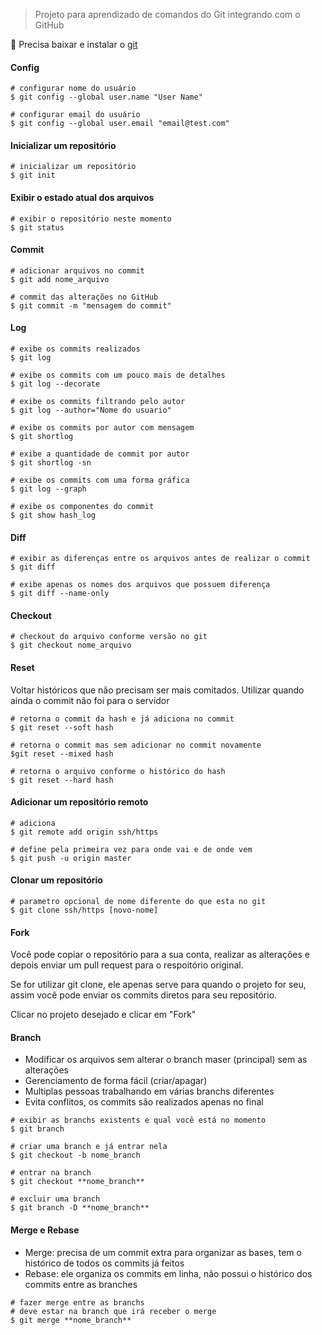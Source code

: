 > Projeto para aprendizado de comandos do Git integrando com o GitHub

:paperclip: Precisa baixar e instalar o [git](https://git-scm.com/downloads)

#### Config
```
# configurar nome do usuário
$ git config --global user.name "User Name"
```

```
# configurar email do usuário
$ git config --global user.email "email@test.com"
```

#### Inicializar um repositório
```
# inicializar um repositório
$ git init
```


#### Exibir o estado atual dos arquivos
```
# exibir o repositório neste momento
$ git status
```

#### Commit
```
# adicionar arquivos no commit
$ git add nome_arquivo
```

```
# commit das alterações no GitHub
$ git commit -m "mensagem do commit"
```


#### Log
```
# exibe os commits realizados
$ git log
```

```
# exibe os commits com um pouco mais de detalhes
$ git log --decorate
```

```
# exibe os commits filtrando pelo autor
$ git log --author="Nome do usuario"
```

```
# exibe os commits por autor com mensagem
$ git shortlog
```

```
# exibe a quantidade de commit por autor
$ git shortlog -sn
```

```
# exibe os commits com uma forma gráfica
$ git log --graph
```

```
# exibe os componentes do commit
$ git show hash_log
```


#### Diff
```
# exibir as diferenças entre os arquivos antes de realizar o commit
$ git diff
```

```
# exibe apenas os nomes dos arquivos que possuem diferença
$ git diff --name-only
```

#### Checkout
```
# checkout do arquivo conforme versão no git
$ git checkout nome_arquivo
```


#### Reset

Voltar históricos que não precisam ser mais comitados. Utilizar quando ainda o commit não foi para o servidor

```
# retorna o commit da hash e já adiciona no commit
$ git reset --soft hash
```

```
# retorna o commit mas sem adicionar no commit novamente
$git reset --mixed hash
```

```
# retorna o arquivo conforme o histórico do hash
$ git reset --hard hash
```

#### Adicionar um repositório remoto
```
# adiciona 
$ git remote add origin ssh/https
```

```
# define pela primeira vez para onde vai e de onde vem
$ git push -u origin master
```

#### Clonar um repositório
```
# parametro opcional de nome diferente do que esta no git
$ git clone ssh/https [novo-nome]
```


#### Fork

Você pode copiar o repositório para a sua conta, realizar as alterações e depois enviar um pull request para o respoitório original.

Se for utilizar git clone, ele apenas serve para quando o projeto for seu, assim você pode enviar os commits diretos para seu repositório.

Clicar no projeto desejado e clicar em "Fork"

#### Branch

- Modificar os arquivos sem alterar o branch maser (principal) sem as alterações
- Gerenciamento de forma fácil (criar/apagar)
- Multiplas pessoas trabalhando em várias branchs diferentes
- Evita conflitos, os commits são realizados apenas no final

```
# exibir as branchs existents e qual você está no momento
$ git branch
```

```
# criar uma branch e já entrar nela
$ git checkout -b nome_branch
```

```
# entrar na branch
$ git checkout **nome_branch**
```

```
# excluir uma branch
$ git branch -D **nome_branch**
```

#### Merge e Rebase
- Merge: precisa de um commit extra para organizar as bases, tem o histórico de todos os commits já feitos
- Rebase: ele organiza os commits em linha, não possui o histórico dos commits entre as branches

```
# fazer merge entre as branchs
# deve estar na branch que irá receber o merge
$ git merge **nome_branch**
```